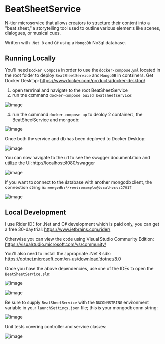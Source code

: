 # BeatSheetService
N-tier microservice that allows creators to structure their content into a "beat sheet," a storytelling tool used to outline various elements like scenes, dialogues, or musical cues.

Written with `.Net 8` and `C#` using a `MongoDb` NoSql database.

## Running Locally

You'll need `Docker Compose` in order to use the `docker-compose.yml` located in the root folder to deploy `BeatSheetService` and `MongoDB` in containers.
Get Docker Desktop: https://www.docker.com/products/docker-desktop/

1) open terminal and navigate to the root BeatSheetService
2) run the command `docker-compose build beatsheetservice`:
   
![image](https://github.com/cbseirani/SP_BeatSheetService/assets/34148393/24c265de-3803-4bca-b091-4b05b4c2b152)

4) run the command `docker-compose up` to deploy 2 containers, the BeatSheetService and mongodb:
   
![image](https://github.com/cbseirani/SP_BeatSheetService/assets/34148393/99bf231b-11d2-491b-a363-a2f7d665e53a)


Once both the service and db has been deployed to Docker Desktop:

![image](https://github.com/cbseirani/SP_BeatSheetService/assets/34148393/5c0ec8ab-f050-4dc6-b726-1c5b324fe46a)


You can now navigate to the url to see the swagger documentation and utilize the UI: http://localhost:8080/swagger

![image](https://github.com/cbseirani/SP_BeatSheetService/assets/34148393/3ef30e69-7258-4efa-9fa0-b627ad27ef88)


If you want to connect to the database with another mongodb client, the connection string is: `mongodb://root:example@localhost:27017`

![image](https://github.com/cbseirani/SP_BeatSheetService/assets/34148393/a612e80b-ea73-4262-b3b2-69fd6e8a8df2)



## Local Development
I use Rider IDE for .Net and C# development which is paid only; you can get a free 30-day trial: https://www.jetbrains.com/rider/

Otherwise you can view the code using Visual Studio Community Edition: https://visualstudio.microsoft.com/vs/community/

You'll also need to install the appropriate .Net 8 sdk: https://dotnet.microsoft.com/en-us/download/dotnet/8.0

Once you have the above dependencies, use one of the IDEs to open the `BeatSheetService.sln`:

![image](https://github.com/cbseirani/SP_BeatSheetService/assets/34148393/76d67cec-ce0f-4355-bcc0-0a29d97d1bcf)

![image](https://github.com/cbseirani/SP_BeatSheetService/assets/34148393/14c2bd23-5070-4c2c-a9a2-ca9463013e42)

Be sure to supply `BeatSheetService` with the `DBCONNSTRING` environment variable in your `launchSettings.json` file; this is your mongodb conn string:

![image](https://github.com/cbseirani/SP_BeatSheetService/assets/34148393/7386a69e-da79-413e-abab-4f202b42caef)

Unit tests covering controller and service classes: 

![image](https://github.com/cbseirani/SP_BeatSheetService/assets/34148393/1d149470-fcfb-4e79-8c07-6daa185de1b6)
